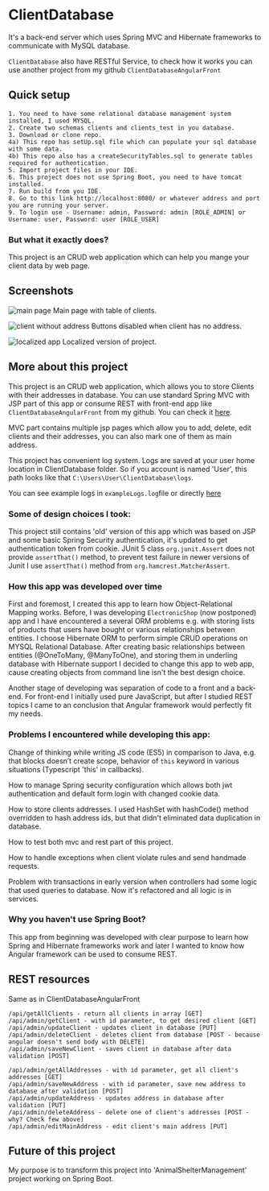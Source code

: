 # ClientDatabase

It's a back-end server which uses Spring MVC and Hibernate frameworks to communicate with MySQL database.

`ClientDatabase` also have RESTful Service, to check how it works you can use another project from my github
`ClientDatabaseAngularFront`


## Quick setup

```
1. You need to have some relational database management system installed, I used MYSQL.
2. Create two schemas clients and clients_test in you database.
3. Download or clone repo.
4a) This repo has setUp.sql file which can populate your sql database with some data.
4b) This repo also has a createSecurityTables.sql to generate tables required for authentication.
5. Import project files in your IDE.
6. This project does not use Spring Boot, you need to have tomcat installed.
7. Run build from you IDE.
8. Go to this link http://localhost:8080/ or whatever address and port you are running your server.
9. To login use - Username: admin, Password: admin [ROLE_ADMIN] or Username: user, Password: user [ROLE_USER]
```

### But what it exactly does?

This project is an CRUD web application which can help you mange your client data by web page.


## Screenshots

![main page](https://github.com/kamil-olejniczak/ClientDatabase/blob/screenshots/main_page.png "Main page with table of clients")
Main page with table of clients.

![client without address](https://github.com/kamil-olejniczak/ClientDatabase/blob/screenshots/client_without_address.png "Active client without address")
Buttons disabled when client has no address.

![localized app](https://github.com/kamil-olejniczak/ClientDatabase/blob/screenshots/localized_app.png "Polish version of project")
Localized version of project.


## More about this project
This project is an CRUD web application, which allows you to store Clients with their addresses 
in database. You can use standard Spring MVC with JSP part of this app or consume REST with front-end 
app like `ClientDatabaseAngularFront` from my github. You can check it [here](https://github.com/kamil-olejniczak/ClientDatabaseAngularFront).

MVC part contains multiple jsp pages which allow you to add, delete, edit clients and their addresses,
you can also mark one of them as main address.

This project has convenient log system. Logs are saved at your user home location in ClientDatabase folder. 
So if you account is named 'User', this path looks like that `C:\Users\User\ClientDatabase\logs`.

You can see example logs in `exampleLogs.log`file or directly [here](https://github.com/kamil-olejniczak/ClientDatabase/blob/master/exampleLogs.log)

### Some of design choices I took:
This project still contains 'old' version of this app which was based on JSP and some basic Spring Security authentication, 
it's updated to get authentication token from cookie.
JUnit 5 class `org.junit.Assert` does not provide `assertThat()` method, 
to prevent test failure in newer versions of Junit I use `assertThat()` method from `org.hamcrest.MatcherAssert`.

### How this app was developed over time
First and foremost, I created this app to learn how Object-Relational Mapping works. Before, 
I was developing `ElectronicShop` (now postponed) app and I have encountered a several ORM problems e.g. 
with storing lists of products that users have bought or various relationships between entities. 
I choose Hibernate ORM to perform simple CRUD operations on MYSQL Relational Database. 
After creating basic relationships between entities (@OneToMany, @ManyToOne), 
and storing them in underling database with Hibernate support I decided to change this app to web app, 
cause creating objects from command line isn't the best design choice.

Another stage of developing was separation of code to a front and a back-end.
For front-end I initially used pure JavaScript, 
but after I studied REST topics I came to an conclusion that Angular framework 
would perfectly fit my needs.

### Problems I encountered while developing this app:
Change of thinking while writing JS code (ES5) in comparison to Java,
e.g. that blocks doesn’t create scope, behavior of `this` keyword in various situations (Typescript 'this' in callbacks).

How to manage Spring security configuration which allows both jwt authentication and default form login with changed cookie data.

How to store clients addresses. I used HashSet with hashCode() method overridden to hash address ids,
but that didn't eliminated data duplication in database. 

How to test both mvc and rest part of this project.
 
How to handle exceptions when client violate rules and send handmade requests.

Problem with transactions in early version when controllers had some logic that used queries to database.
Now it's refactored and all logic is in services.

### Why you haven't use Spring Boot?
This app from beginning was developed with clear purpose to learn how Spring and Hibernate frameworks
work and later I wanted to know how Angular framework can be used to consume REST.

## REST resources
Same as in ClientDatabaseAngularFront
```
/api/getAllClients - return all clients in array [GET]
/api/admin/getClient - with id parameter, to get desired client [GET]
/api/admin/updateClient - updates client in database [PUT]
/api/admin/deleteClient - deletes client from database [POST - because angular doesn't send body with DELETE]
/api/admin/saveNewClient - saves client in database after data validation [POST]

/api/admin/getAllAddresses - with id parameter, get all client's addresses [GET]
/api/admin/saveNewAddress - with id parameter, save new address to database after validation [POST]
/api/admin/updateAddress - updates address in database after validation [PUT]
/api/admin/deleteAddress - delete one of client's addresses [POST - why? Check few above]
/api/admin/editMainAddress - edit client's main address [PUT]
```

## Future of this project
My purpose is to transform this project into 'AnimalShelterManagement' project working on Spring Boot.